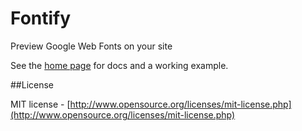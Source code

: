 Fontify
=======

Preview Google Web Fonts on your site

See the [home page](http://joecwallace.github.com/fontify/) for docs and a working example.

##License

MIT license - [http://www.opensource.org/licenses/mit-license.php](http://www.opensource.org/licenses/mit-license.php)
